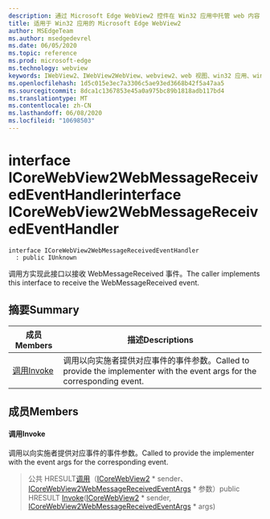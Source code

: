 ```yaml
---
description: 通过 Microsoft Edge WebView2 控件在 Win32 应用中托管 web 内容
title: 适用于 Win32 应用的 Microsoft Edge WebView2
author: MSEdgeTeam
ms.author: msedgedevrel
ms.date: 06/05/2020
ms.topic: reference
ms.prod: microsoft-edge
ms.technology: webview
keywords: IWebView2、IWebView2WebView、webview2、web 视图、win32 应用、win32、edge、ICoreWebView2、ICoreWebView2Controller、浏览器控件、边缘 html
ms.openlocfilehash: 1d5c015e3ec7a3306c5ae93ed3668b42f5a47aa5
ms.sourcegitcommit: 8dca1c1367853e45a0a975bc89b1818adb117bd4
ms.translationtype: MT
ms.contentlocale: zh-CN
ms.lasthandoff: 06/08/2020
ms.locfileid: "10698503"
---
```

# <span data-ttu-id="6df18-104">interface ICoreWebView2WebMessageReceivedEventHandler</span><span class="sxs-lookup"><span data-stu-id="6df18-104">interface ICoreWebView2WebMessageReceivedEventHandler</span></span> 

```
interface ICoreWebView2WebMessageReceivedEventHandler
  : public IUnknown
```

<span data-ttu-id="6df18-105">调用方实现此接口以接收 WebMessageReceived 事件。</span><span class="sxs-lookup"><span data-stu-id="6df18-105">The caller implements this interface to receive the WebMessageReceived event.</span></span>

## <span data-ttu-id="6df18-106">摘要</span><span class="sxs-lookup"><span data-stu-id="6df18-106">Summary</span></span>

 <span data-ttu-id="6df18-107">成员</span><span class="sxs-lookup"><span data-stu-id="6df18-107">Members</span></span>                        | <span data-ttu-id="6df18-108">描述</span><span class="sxs-lookup"><span data-stu-id="6df18-108">Descriptions</span></span>
--------------------------------|---------------------------------------------
[<span data-ttu-id="6df18-109">调用</span><span class="sxs-lookup"><span data-stu-id="6df18-109">Invoke</span></span>](#invoke) | <span data-ttu-id="6df18-110">调用以向实施者提供对应事件的事件参数。</span><span class="sxs-lookup"><span data-stu-id="6df18-110">Called to provide the implementer with the event args for the corresponding event.</span></span>

## <span data-ttu-id="6df18-111">成员</span><span class="sxs-lookup"><span data-stu-id="6df18-111">Members</span></span>

#### <span data-ttu-id="6df18-112">调用</span><span class="sxs-lookup"><span data-stu-id="6df18-112">Invoke</span></span> 

<span data-ttu-id="6df18-113">调用以向实施者提供对应事件的事件参数。</span><span class="sxs-lookup"><span data-stu-id="6df18-113">Called to provide the implementer with the event args for the corresponding event.</span></span>

> <span data-ttu-id="6df18-114">公共 HRESULT[调用](#invoke)（[ICoreWebView2](icorewebview2.md) \* sender、 [ICoreWebView2WebMessageReceivedEventArgs](icorewebview2webmessagereceivedeventargs.md) \* 参数）</span><span class="sxs-lookup"><span data-stu-id="6df18-114">public HRESULT [Invoke](#invoke)([ICoreWebView2](icorewebview2.md) \* sender, [ICoreWebView2WebMessageReceivedEventArgs](icorewebview2webmessagereceivedeventargs.md) \* args)</span></span>

